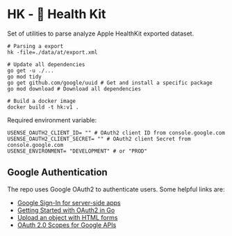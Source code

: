 # HK - 🍎 Health Kit
Set of utilities to parse analyze Apple HealthKit exported dataset.

```shell
# Parsing a export
hk -file=./data/at/export.xml

# Update all dependencies
go get -u ./...
go mod tidy
go get github.com/google/uuid # Get and install a specific package
go mod download # Download all dependencies

# Build a docker image
docker build -t hk:v1 .
```

Required environment variable:
```shell
USENSE_OAUTH2_CLIENT_ID= "" # OAuth2 client ID from console.google.com 
USENSE_OAUTH2_CLIENT_SECRET= "" # OAuth2 client Secret from console.google.com 
USENSE_ENVIRONMENT= "DEVELOPMENT" # or "PROD"
``` 

## Google Authentication
The repo uses Google OAuth2 to authenticate users. Some helpful links are:
 - [Google Sign-In for server-side apps](https://developers.google.com/identity/sign-in/web/server-side-flow)
 - [Getting Started with OAuth2 in Go](https://itnext.io/getting-started-with-oauth2-in-go-1c692420e03)
 - [Upload an object with HTML forms](https://cloud.google.com/storage/docs/xml-api/post-object-forms)
 - [OAuth 2.0 Scopes for Google APIs](https://cloud.google.com/docs/authentication/production#cloud-console)